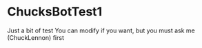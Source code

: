 # ChucksBotTest1
Just a bit of test
You can modify if you want, but you must ask me (ChuckLennon) first
